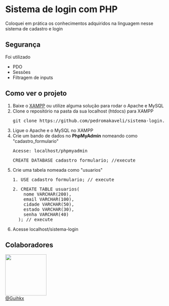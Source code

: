 <h1>Sistema de login com PHP</h1>
<p>Coloquei em prática os conhecimentos adquiridos na linguagem nesse sistema de cadastro e login</p>

<h2>Segurança</h2>
<p>Foi utilizado</p>
<ul>
  <li>PDO</li>
  <li>Sessões</li>
  <li>Filtragem de inputs</li>
</ul>

<h2>Como ver o projeto</h2>

<ol>
  <li>Baixe o <a href="www.apachefriends.org/pt_br/download.html">XAMPP</a> ou utilize alguma solução para rodar o Apache e MySQL</li>
  <li>Clone o repositório na pasta da sua localhost (htdocs) para XAMPP</li>
  <pre>git clone https://github.com/pedromakaveli/sistema-login.git</pre>
  <li>Ligue o Apache e o MySQL no XAMPP</li>
  <li>Crie um bando de dados no <b>PhpMyAdmin</b> nomeando como "cadastro_formulario"</li>
  <pre>Acesse: localhost/phpmyadmin</pre>
  <pre>CREATE DATABASE cadastro_formulario; //execute</pre>
  <li>Crie uma tabela nomeada como "usuarios"</li>
  <pre>1. USE cadastro_formulario; // execute </pre>
  <pre>2. CREATE TABLE usuarios(
    nome VARCHAR(200),
    email VARCHAR(100),
    cidade VARCHAR(50),
    estado VARCHAR(30),
    senha VARCHAR(40)
  ); // execute </pre>
  <li>Acesse localhost/sistema-login</li>
</ol>

<h2>Colaboradores</h2>

<a href="www.github.com/guihkx"><img width="130px" src="https://avatars.githubusercontent.com/u/626206?v=4"/></a>
<br />
<span><a href="www.github.com/guihkx">@Guihkx</a></span>
